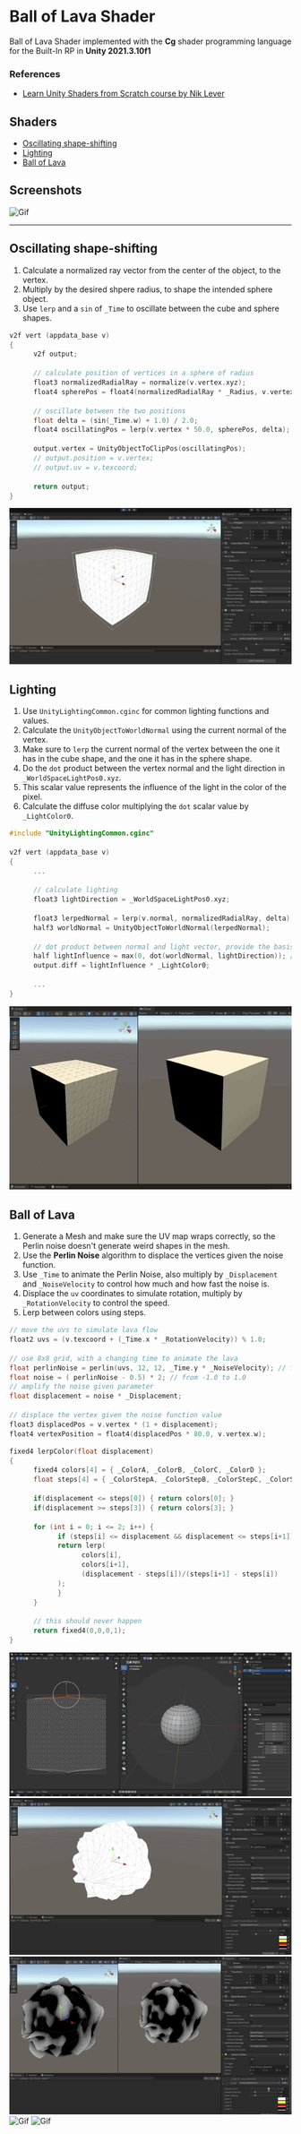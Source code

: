 # Ball of Lava Shader

Ball of Lava Shader implemented with the **Cg** shader programming language for the Built-In RP in **Unity 2021.3.10f1**

### References

- [Learn Unity Shaders from Scratch course by Nik Lever](https://www.udemy.com/course/learn-unity-shaders-from-scratch)

## Shaders

- [Oscillating shape-shifting](#oscillating-shape-shifting)
- [Lighting](#lighting)
- [Ball of Lava](#ball-of-lava)

## Screenshots

![Gif](./docs/7.gif)

---

## Oscillating shape-shifting

1. Calculate a normalized ray vector from the center of the object, to the vertex.
1. Multiply by the desired shpere radius, to shape the intended sphere object.
1. Use `lerp` and a `sin` of `_Time` to oscillate between the cube and sphere shapes.

```c
v2f vert (appdata_base v)
{
      v2f output;

      // calculate position of vertices in a sphere of radius
      float3 normalizedRadialRay = normalize(v.vertex.xyz);
      float4 spherePos = float4(normalizedRadialRay * _Radius, v.vertex.w);

      // oscillate between the two positions
      float delta = (sin(_Time.w) + 1.0) / 2.0;
      float4 oscillatingPos = lerp(v.vertex * 50.0, spherePos, delta);

      output.vertex = UnityObjectToClipPos(oscillatingPos);
      // output.position = v.vertex;
      // output.uv = v.texcoord;

      return output;
}
```

![Gif](./docs/1.gif)

## Lighting

1. Use `UnityLightingCommon.cginc` for common lighting functions and values.
1. Calculate the `UnityObjectToWorldNormal` using the current normal of the vertex.
1. Make sure to `lerp` the current normal of the vertex between the one it has in the cube shape, and the one it has in the sphere shape.
1. Do the `dot` product between the vertex normal and the light direction in `_WorldSpaceLightPos0.xyz`.
1. This scalar value represents the influence of the light in the color of the pixel.
1. Calculate the diffuse color multiplying the `dot` scalar value by `_LightColor0`.

```c
#include "UnityLightingCommon.cginc"

v2f vert (appdata_base v)
{
      ...

      // calculate lighting
      float3 lightDirection = _WorldSpaceLightPos0.xyz;

      float3 lerpedNormal = lerp(v.normal, normalizedRadialRay, delta);
      half3 worldNormal = UnityObjectToWorldNormal(lerpedNormal);

      // dot product between normal and light vector, provide the basis for the lit shading
      half lightInfluence = max(0, dot(worldNormal, lightDirection)); // avoid negative values
      output.diff = lightInfluence * _LightColor0;

      ...
}
```

![Gif](./docs/2.gif)

## Ball of Lava

1. Generate a Mesh and make sure the UV map wraps correctly, so the Perlin noise doesn't generate weird shapes in the mesh.
1. Use the **Perlin Noise** algorithm to displace the vertices given the noise function.
1. Use `_Time` to animate the Perlin Noise, also multiply by `_Displacement` and `_NoiseVelocity` to control how much and how fast the noise is.
1. Displace the `uv` coordinates to simulate rotation, multiply by `_RotationVelocity` to control the speed.
1. Lerp between colors using steps.

```c
// move the uvs to simulate lava flow
float2 uvs = (v.texcoord + (_Time.x * _RotationVelocity)) % 1.0;

// use 8x8 grid, with a changing time to animate the lava
float perlinNoise = perlin(uvs, 12, 12, _Time.y * _NoiseVelocity); // from 0 to 1
float noise = ( perlinNoise - 0.5) * 2; // from -1.0 to 1.0
// amplify the noise given parameter
float displacement = noise * _Displacement;

// displace the vertex given the noise function value
float3 displacedPos = v.vertex * (1 + displacement);
float4 vertexPosition = float4(displacedPos * 80.0, v.vertex.w);
```

```c
fixed4 lerpColor(float displacement)
{
      fixed4 colors[4] = { _ColorA, _ColorB, _ColorC, _ColorD };
      float steps[4] = { _ColorStepA, _ColorStepB, _ColorStepC, _ColorStepD };

      if(displacement <= steps[0]) { return colors[0]; }
      if(displacement >= steps[3]) { return colors[3]; }

      for (int i = 0; i <= 2; i++) {
            if (steps[i] <= displacement && displacement <= steps[i+1]) {
            return lerp(
                  colors[i],
                  colors[i+1],
                  (displacement - steps[i])/(steps[i+1] - steps[i])
            );
            }
      }

      // this should never happen
      return fixed4(0,0,0,1);
}
```

![Gif](./docs/3.gif)
![Gif](./docs/4.gif)
![Gif](./docs/5.gif)
![Gif](./docs/6.gif)
![Gif](./docs/7.gif)
